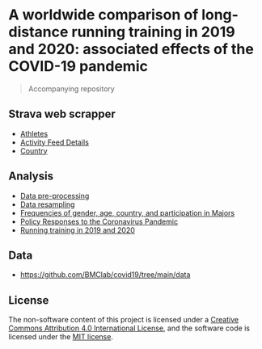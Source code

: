 # A worldwide comparison of long-distance running training in 2019 and 2020: associated effects of the COVID-19 pandemic

> Accompanying repository  

## Strava web scrapper  
 - [Athletes](https://github.com/BMClab/covid19/blob/main/strava-scraper/webscrap_athletes.ipynb)  
 - [Activity Feed Details](https://github.com/BMClab/covid19/blob/main/strava-scraper/webscrap_activities.ipynb)  
 - [Country](https://github.com/BMClab/covid19/blob/main/strava-scraper/webscrap_countries.ipynb)  

## Analysis  
 - [Data pre-processing](https://github.com/BMClab/covid19/blob/main/analysis/preprocessing.ipynb)  
 - [Data resampling](https://github.com/BMClab/covid19/blob/main/analysis/resampling.ipynb)  
 - [Frequencies of gender, age, country, and participation in Majors](https://github.com/BMClab/covid19/blob/main/analysis/gender_age_country_majors.ipynb)  
 - [Policy Responses to the Coronavirus Pandemic](https://github.com/BMClab/covid19/blob/main/analysis/coronavirus_policy_responses.ipynb)  
 - [Running training in 2019 and 2020](https://github.com/BMClab/covid19/blob/main/analysis/running_2019_2020.ipynb)

## Data  
 - https://github.com/BMClab/covid19/tree/main/data


## License

The non-software content of this project is licensed under a [Creative Commons Attribution 4.0 International License](http://creativecommons.org/licenses/by/4.0/), and the software code is licensed under the [MIT license](https://opensource.org/licenses/mit-license.php).
